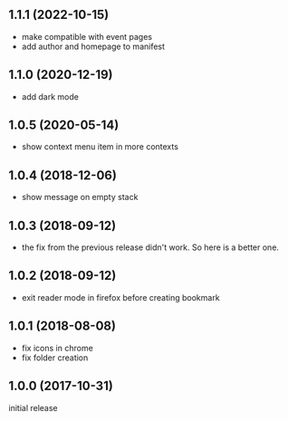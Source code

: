 1.1.1 (2022-10-15)
------------------

-	make compatible with event pages
-	add author and homepage to manifest


1.1.0 (2020-12-19)
------------------

-	add dark mode


1.0.5 (2020-05-14)
------------------

-	show context menu item in more contexts


1.0.4 (2018-12-06)
------------------

-	show message on empty stack


1.0.3 (2018-09-12)
------------------

-	the fix from the previous release didn't work. So here is a better one.


1.0.2 (2018-09-12)
------------------

-	exit reader mode in firefox before creating bookmark


1.0.1 (2018-08-08)
------------------

-	fix icons in chrome
-	fix folder creation


1.0.0 (2017-10-31)
------------------

initial release
